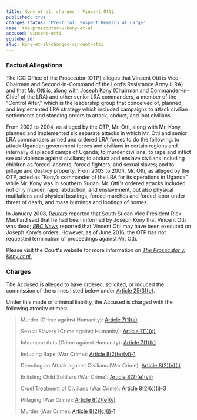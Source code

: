 ```yaml
---
title: Kony et al. charges - Vincent Otti
published: true
charges_status: 'Pre-trial: Suspect Remains at Large'
case: the-prosecutor-v-kony-et-al
accused: vincent-otti
youtube_id:
slug: kony-et-al-charges-vincent-otti
---
```



### Factual Allegations

The ICC Office of the Prosecutor (OTP) alleges that Vincent Otti is Vice-Chairman and Second-in-Command of the Lord’s Resistance Army (LRA) and that Mr. Otti is, along with [Joseph Kony](https://www.aba-icc.org/accused/joseph-kony/) (Chairman and Commander-in-Chief of the LRA) and other senior LRA commanders, a member of the “Control Altar,” which is the leadership group that conceived of, planned, and implemented LRA strategy which included campaigns to attack civilian settlements and standing orders to attack, abduct, and loot civilians.&nbsp;

From 2002 to 2004, as alleged by the OTP, Mr. Otti, along with Mr. Kony, planned and implemented six separate attacks in which Mr. Otti and senior LRA commanders armed and ordered LRA forces to do the following: to attack Ugandan government forces and civilians in certain regions and internally displaced camps of Uganda; to murder civilians; to rape and inflict sexual violence against civilians; to abduct and enslave civilians including children as forced laborers, forced fighters, and sexual slaves; and to pillage and destroy property. From 2003 to 2004, Mr. Otti, as alleged by the OTP, acted as “Kony’s commander of the LRA for its operations in Uganda” while Mr. Kony was in southern Sudan. Mr. Otti's ordered attacks included not only murder, rape, abduction, and enslavement, but also physical mutilations and physical beatings, forced marches and forced labor under threat of death, and mass burnings and lootings of homes.&nbsp;

In January 2008, [*Reuters*](http://www.reuters.com/article/idUSL23695656) reported that South Sudan Vice President Riek Machard said that he had been informed by Joseph Kony that Vincent Otti was dead; [*BBC News*](http://news.bbc.co.uk/2/hi/africa/7083311.stm) reported that Vincent Otti may have been executed on Joseph Kony’s orders. However, as of June 2016, the OTP has not requested termination of proceedings against Mr. Otti.&nbsp;

Please visit the Court's website for more information on *[The Prosecutor v. Kony et al.](https://www.icc-cpi.int/uganda/kony)*

### Charges

The Accused is alleged to have ordered, solicited, or induced the commission of the crimes listed below under&nbsp;[Article 25(3)(b)](http://www.casematrixnetwork.org/case-m/klamberg-commentary/rome-statute/#c1198).

Under this mode of criminal liability, the Accused is charged with the following atrocity crimes:

> Murder (Crime against Humanity):&nbsp;[Article 7(1)(a)](http://www.casematrixnetwork.org/cmn-knowledge-hub/klamberg-commentary/elements-of-crime/#c2286)
>
>
> Sexual Slavery (Crime against Humanity):&nbsp;[Article 7(1)(g)](http://www.casematrixnetwork.org/cmn-knowledge-hub/klamberg-commentary/elements-of-crime/#c2293)
>
>
> Inhumane Acts (Crime against Humanity):&nbsp;[Article 7(1)(k)](http://www.casematrixnetwork.org/cmn-knowledge-hub/klamberg-commentary/elements-of-crime/#c2301)
>
>
> Inducing Rape (War Crime):&nbsp;[Article 8(2)(e)(vi)-1](http://www.casematrixnetwork.org/cmn-knowledge-hub/klamberg-commentary/elements-of-crime/#c2372)
>
>
> Directing an Attack against Civilians (War Crime):&nbsp;[Article 8(2)(e)(i)](http://www.casematrixnetwork.org/cmn-knowledge-hub/klamberg-commentary/elements-of-crime/#c2367)
>
>
> Enlisting Child Soldiers (War Crime):&nbsp;[Article 8(2)(e)(vii)](http://www.casematrixnetwork.org/cmn-knowledge-hub/klamberg-commentary/elements-of-crime/#c2378)
>
>
> Cruel Treatment of Civilians (War Crime):&nbsp;[Article 8(2)(c)(i)-3](http://www.casematrixnetwork.org/cmn-knowledge-hub/klamberg-commentary/elements-of-crime/#c2361)
>
>
> Pillaging (War Crime):&nbsp;[Article 8(2)(e)(v)](http://www.casematrixnetwork.org/cmn-knowledge-hub/klamberg-commentary/elements-of-crime/#c2371)
>
>
> Murder (War Crime):&nbsp;[Article 8(2)(c)(i)-1](http://www.casematrixnetwork.org/cmn-knowledge-hub/klamberg-commentary/elements-of-crime/#c2359)